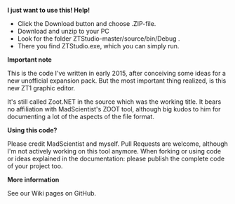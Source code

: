 **I just want to use this! Help!**
* Click the Download button and choose .ZIP-file.
* Download and unzip to your PC
* Look for the folder ZTStudio-master/source/bin/Debug .
* There you find ZTStudio.exe, which you can simply run.


**Important note**

This is the code I've written in early 2015, after conceiving some ideas for a new unofficial expansion pack. But the most important thing realized, is this new ZT1 graphic editor.

It's still called Zoot.NET in the source which was the working title. It bears no affiliation with MadScientist's ZOOT tool, although big kudos to him for documenting a lot of the aspects of the file format.

**Using this code?**

Please credit MadScientist and myself.
Pull Requests are welcome, although I'm not actively working on this tool anymore.
When forking or using code or ideas explained in the documentation: please publish the complete code of your project too.

**More information**

See our Wiki pages on GitHub.

